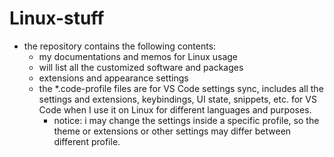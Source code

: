 # Linux-stuff

- the repository contains the following contents:
  - my documentations and memos for Linux usage
  - will list all the customized software and packages
  - extensions and appearance settings
  - the *.code-profile files are for VS Code settings sync, includes all the settings and extensions, keybindings, UI state, snippets, etc. for VS Code when I use it on Linux for different languages and purposes.
    - notice: i may change the settings inside a specific profile, so the theme or extensions or other settings may differ between different profile.
